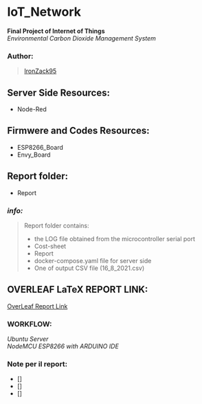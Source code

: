# IoT_Network
**Final Project of Internet of Things** \
*Environmental Carbon Dioxide Management System*
### Author:
> [IronZack95](https://github.com/IronZack95)

## Server Side Resources:
- Node-Red

## Firmwere and Codes Resources:
- ESP8266_Board
- Envy_Board

## Report folder:
- Report

### *info:*
> Report folder contains:
>- the LOG file obtained from the microcontroller serial port
>- Cost-sheet
>- Report
>- docker-compose.yaml file for server side
>- One of output CSV file (16_8_2021.csv)

## OVERLEAF LaTeX REPORT LINK:
[OverLeaf Report Link](https://it.overleaf.com/project/610287f168dbe0f3dd2ca192)



### WORKFLOW:
_Ubuntu Server_ \
_NodeMCU ESP8266 with ARDUINO IDE_

### Note per il report:
- []
- []
- []
